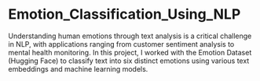 # Emotion_Classification_Using_NLP
 Understanding human emotions through text analysis is a critical challenge in NLP, with applications ranging from customer sentiment analysis to mental health monitoring. In this project, I worked with the Emotion Dataset (Hugging Face) to classify text into six distinct emotions using various text embeddings and machine learning models.
